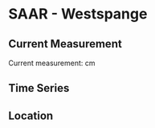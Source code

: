 # SAAR - Westspange

## Current Measurement

Current measurement: <Value topic="rivers/pegel-online/SAAR/Westspange/measurementValue"/> cm

## Time Series

<TimeSeries topic="rivers/pegel-online/SAAR/Westspange/measurementValue" period="week" />

## Location

<WorldMap>
  <Marker lat="49.23661007163004" lon="6.980388994126971" labelTopic="rivers/pegel-online/SAAR/Westspange" />
</WorldMap>
